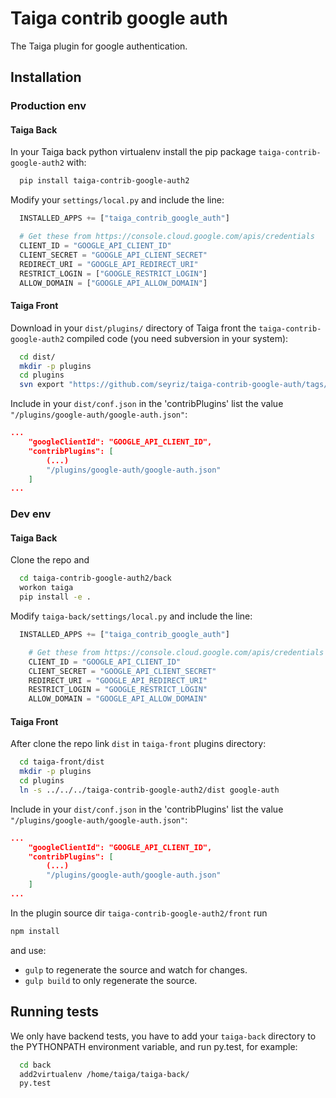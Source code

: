 Taiga contrib google auth
=========================

The Taiga plugin for google authentication.

Installation
------------
### Production env

#### Taiga Back

In your Taiga back python virtualenv install the pip package `taiga-contrib-google-auth2` with:

```bash
  pip install taiga-contrib-google-auth2
```

Modify your `settings/local.py` and include the line:

```python
  INSTALLED_APPS += ["taiga_contrib_google_auth"]

  # Get these from https://console.cloud.google.com/apis/credentials
  CLIENT_ID = "GOOGLE_API_CLIENT_ID"
  CLIENT_SECRET = "GOOGLE_API_CLIENT_SECRET"
  REDIRECT_URI = "GOOGLE_API_REDIRECT_URI"
  RESTRICT_LOGIN = ["GOOGLE_RESTRICT_LOGIN"]
  ALLOW_DOMAIN = ["GOOGLE_API_ALLOW_DOMAIN"]
```

#### Taiga Front

Download in your `dist/plugins/` directory of Taiga front the `taiga-contrib-google-auth2` compiled code (you need subversion in your system):

```bash
  cd dist/
  mkdir -p plugins
  cd plugins
  svn export "https://github.com/seyriz/taiga-contrib-google-auth/tags/$(pip show taiga-contrib-google-auth2 | awk '/^Version: /{print $2}')/front/dist"  "google-auth"
```

Include in your `dist/conf.json` in the 'contribPlugins' list the value `"/plugins/google-auth/google-auth.json"`:

```json
...
    "googleClientId": "GOOGLE_API_CLIENT_ID",
    "contribPlugins": [
        (...)
        "/plugins/google-auth/google-auth.json"
    ]
...
```

### Dev env

#### Taiga Back

Clone the repo and

```bash
  cd taiga-contrib-google-auth2/back
  workon taiga
  pip install -e .
```

Modify `taiga-back/settings/local.py` and include the line:

```python
  INSTALLED_APPS += ["taiga_contrib_google_auth"]

    # Get these from https://console.cloud.google.com/apis/credentials
    CLIENT_ID = "GOOGLE_API_CLIENT_ID"
    CLIENT_SECRET = "GOOGLE_API_CLIENT_SECRET"
    REDIRECT_URI = "GOOGLE_API_REDIRECT_URI"
    RESTRICT_LOGIN = "GOOGLE_RESTRICT_LOGIN"
    ALLOW_DOMAIN = "GOOGLE_API_ALLOW_DOMAIN"
```

#### Taiga Front

After clone the repo link `dist` in `taiga-front` plugins directory:

```bash
  cd taiga-front/dist
  mkdir -p plugins
  cd plugins
  ln -s ../../../taiga-contrib-google-auth2/dist google-auth
```

Include in your `dist/conf.json` in the 'contribPlugins' list the value `"/plugins/google-auth/google-auth.json"`:

```json
...
    "googleClientId": "GOOGLE_API_CLIENT_ID",
    "contribPlugins": [
        (...)
        "/plugins/google-auth/google-auth.json"
    ]
...
```

In the plugin source dir `taiga-contrib-google-auth2/front` run

```bash
npm install
```
and use:

- `gulp` to regenerate the source and watch for changes.
- `gulp build` to only regenerate the source.

Running tests
-------------

We only have backend tests, you have to add your `taiga-back` directory to the
PYTHONPATH environment variable, and run py.test, for example:

```bash
  cd back
  add2virtualenv /home/taiga/taiga-back/
  py.test
```
